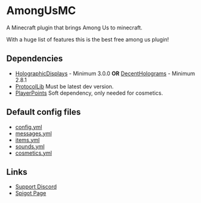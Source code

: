 # AmongUsMC

A Minecraft plugin that brings Among Us to minecraft.

With a huge list of features this is the best free among us plugin!

## Dependencies

- [HolographicDisplays](https://dev.bukkit.org/projects/holographic-displays/files) - Minimum 3.0.0 **OR** [DecentHolograms](https://www.spigotmc.org/resources/decentholograms-1-8-1-19-4-papi-support-no-dependencies.96927/) - Minimum 2.8.1
- [ProtocolLib](https://ci.dmulloy2.net/job/ProtocolLib/lastSuccessfulBuild/) Must be latest dev version.
- [PlayerPoints](https://www.spigotmc.org/resources/playerpoints.80745/) Soft dependency, only needed for cosmetics.

## Default config files

- [config.yml](https://pastebin.com/7mTQkaKr)
- [messages.yml](https://pastebin.com/GxSaHGrb)
- [items.yml](https://pastebin.com/RnBdAvyL)
- [sounds.yml](https://pastebin.com/X3y71a97)
- [cosmetics.yml](https://pastebin.com/5gJ7Qmq5)

## Links

- [Support Discord](https://discord.gg/KGRbaqts33)
- [Spigot Page](https://www.spigotmc.org/resources/imposters-minigame-1-16-1-16-5.86051/)
